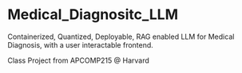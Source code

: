 # Medical_Diagnositc_LLM

Containerized, Quantized, Deployable, RAG enabled LLM for Medical Diagnosis, with a user interactable frontend.

Class Project from APCOMP215 @ Harvard
